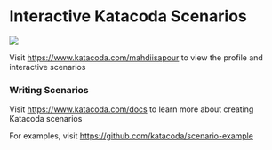 # Interactive Katacoda Scenarios

[![](http://shields.katacoda.com/katacoda/mahdiisapour/count.svg)](https://www.katacoda.com/mahdiisapour "Get your profile on Katacoda.com")

Visit https://www.katacoda.com/mahdiisapour to view the profile and interactive scenarios

### Writing Scenarios
Visit https://www.katacoda.com/docs to learn more about creating Katacoda scenarios

For examples, visit https://github.com/katacoda/scenario-example
